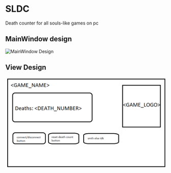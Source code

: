 # SLDC

Death counter for all souls-like games on pc

## MainWindow design

![MainWindow Design](https://github.com/KarolWasTaken/sldc/blob/master/GITHUB-RESOURCES/dec2024.png)

## View Design

![View Design](https://github.com/KarolWasTaken/sldc/blob/master/GITHUB-RESOURCES/viewlayout.png)

